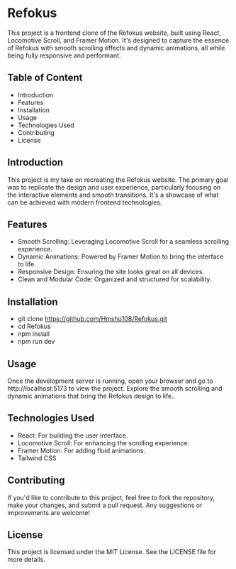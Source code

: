 # Refokus
This project is a frontend clone of the Refokus website, built using React, Locomotive Scroll, and Framer Motion. It's designed to capture the essence of Refokus with smooth scrolling effects and dynamic animations, all while being fully responsive and performant.

## Table of Content
- Introduction
-  Features
- Installation
- Usage
- Technologies Used
- Contributing
- License

## Introduction
This project is my take on recreating the Refokus website. The primary goal was to replicate the design and user experience, particularly focusing on the interactive elements and smooth transitions. It's a showcase of what can be achieved with modern frontend technologies.

## Features
- Smooth Scrolling: Leveraging Locomotive Scroll for a seamless scrolling experience.
- Dynamic Animations: Powered by Framer Motion to bring the interface to life.
- Responsive Design: Ensuring the site looks great on all devices.
- Clean and Modular Code: Organized and structured for scalability.

## Installation
- git clone https://github.com/Hmshu108/Refokus.git
- cd Refokus
- npm install
- npm run dev

## Usage
Once the development server is running, open your browser and go to http://localhost:5173 to view the project. Explore the smooth scrolling and dynamic animations that bring the Refokus design to life..

## Technologies Used
- React: For building the user interface.
- Locomotive Scroll: For enhancing the scrolling experience.
- Framer Motion: For adding fluid animations.
- Tailwind CSS

## Contributing
If you'd like to contribute to this project, feel free to fork the repository, make your changes, and submit a pull request. Any suggestions or improvements are welcome!

## License
This project is licensed under the MIT License. See the LICENSE file for more details.
